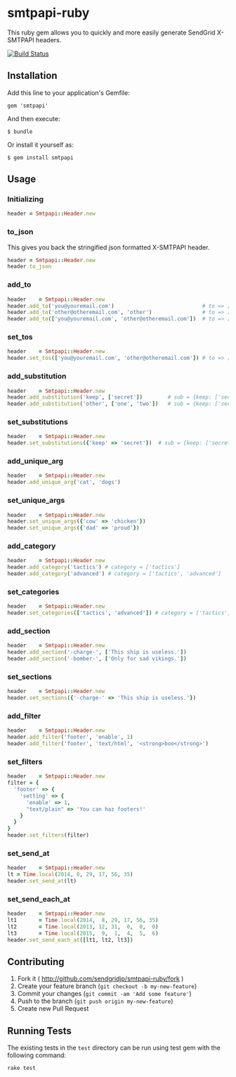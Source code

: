 # smtpapi-ruby

This ruby gem allows you to quickly and more easily generate SendGrid X-SMTPAPI headers.

[![Build Status](https://travis-ci.org/SendGridJP/smtpapi-ruby.svg?branch=master)](https://travis-ci.org/SendGridJP/smtpapi-ruby)

## Installation

Add this line to your application's Gemfile:

    gem 'smtpapi'

And then execute:

    $ bundle

Or install it yourself as:

    $ gem install smtpapi

## Usage

### Initializing

```ruby
header = Smtpapi::Header.new
```

### to_json

This gives you back the stringified json formatted X-SMTPAPI header.

```ruby
header = Smtpapi::Header.new
header.to_json
```

### add_to

```ruby
header    = Smtpapi::Header.new
header.add_to('you@youremail.com')                            # to => ['you@youremail.com']
header.add_to('other@otheremail.com', 'other')                # to => ['you@youremail.com', 'other <other@otheremail.com>']
header.add_to(['you@youremail.com', 'other@otheremail.com'])  # to => ['you@youremail.com', 'other <other@otheremail.com>', 'you@youremail.com', 'other@otheremail.com']
```

### set_tos

```ruby
header    = Smtpapi::Header.new
header.set_tos(['you@youremail.com', 'other@otheremail.com']) # to => ['you@youremail.com', 'other@otheremail.com']
```

### add_substitution

```ruby
header    = Smtpapi::Header.new
header.add_substitution('keep', ['secret'])        # sub = {keep: ['secret']}
header.add_substitution('other', ['one', 'two'])   # sub = {keep: ['secret'], other: ['one', 'two']}
```

### set_substitutions

```ruby
header    = Smtpapi::Header.new
header.set_substitutions({'keep' => 'secret'})  # sub = {keep: ['secret']}
```

### add_unique_arg

```ruby
header    = Smtpapi::Header.new
header.add_unique_arg('cat', 'dogs')
```

### set_unique_args

```ruby
header    = Smtpapi::Header.new
header.set_unique_args({'cow' => 'chicken'})
header.set_unique_args({'dad' => 'proud'})
```

### add_category

```ruby
header    = Smtpapi::Header.new
header.add_category('tactics') # category = ['tactics']
header.add_category('advanced') # category = ['tactics', 'advanced']
```

### set_categories

```ruby
header    = Smtpapi::Header.new
header.set_categories(['tactics', 'advanced']) # category = ['tactics', 'advanced']
```

### add_section

```ruby
header    = Smtpapi::Header.new
header.add_section('-charge-', ['This ship is useless.'])
header.add_section('-bomber-', ['Only for sad vikings.'])
```

### set_sections

```ruby
header    = Smtpapi::Header.new
header.set_sections({'-charge-' => 'This ship is useless.'})
```

### add_filter

```ruby
header    = Smtpapi::Header.new
header.add_filter('footer', 'enable', 1)
header.add_filter('footer', 'text/html', '<strong>boo</strong>')
```

### set_filters

```ruby
header    = Smtpapi::Header.new
filter = {
  'footer' => {
    'setting' => {
      'enable' => 1,
      "text/plain" => 'You can haz footers!'
    }
  }
}
header.set_filters(filter)
```

### set_send_at

```ruby
header    = Smtpapi::Header.new
lt = Time.local(2014, 8, 29, 17, 56, 35)
header.set_send_at(lt)
```

### set_send_each_at

```ruby
header    = Smtpapi::Header.new
lt1       = Time.local(2014,  8, 29, 17, 56, 35)
lt2       = Time.local(2013, 12, 31,  0,  0,  0)
lt3       = Time.local(2015,  9,  1,  4,  5,  6)
header.set_send_each_at([lt1, lt2, lt3])
```

## Contributing

1. Fork it ( http://github.com/sendgridjp/smtpapi-ruby/fork )
2. Create your feature branch (`git checkout -b my-new-feature`)
3. Commit your changes (`git commit -am 'Add some feature'`)
4. Push to the branch (`git push origin my-new-feature`)
5. Create new Pull Request

## Running Tests

The existing tests in the `test` directory can be run using test gem with the following command:

```bash
rake test
```
